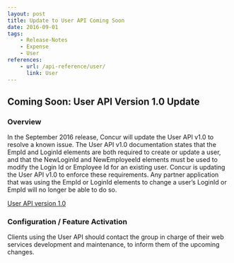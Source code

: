```yaml
---
layout: post
title: Update to User API Coming Soon
date: 2016-09-01
tags:
    - Release-Notes
    - Expense
    - User
references:
    - url: /api-reference/user/
      link: User
---
```



## **Coming Soon:** User API Version 1.0 Update 

### Overview
In the September 2016 release, Concur will update the User API v1.0 to resolve a known issue. The User API v1.0 documentation states that the EmpId and LoginId elements are both required to create or update a user, and that the NewLoginId and NewEmployeeId elements must be used to modify the Login Id or Employee Id for an existing user. Concur is updating the User API v1.0 to enforce these requirements. Any partner application that was using the EmpId or LoginId elements to change a user’s LoginId or EmpId will no longer be able to do so.  

[User API version 1.0](https://developer.concur.com/api-reference/user/)

### Configuration / Feature Activation
Clients using the User API should contact the group in charge of their web services development and maintenance, to inform them of the upcoming changes. 

